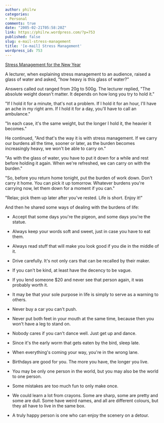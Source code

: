 ```yaml
---
author: philrw
categories:
- Personal
comments: true
date: "2005-02-21T05:58:20Z"
link: https://philrw.wordpress.com/?p=753
published: false
slug: e-mail-stress-management
title: '[e-mail] Stress Management'
wordpress_id: 753
---
```


<u>Stress Management for the New Year</u>

A lecturer, when explaining stress management to an audience, raised a glass of water and asked, "how heavy is this glass of water?"

Answers called out ranged from 20g to 500g. The lecturer replied, "The absolute weight doesn't matter. It depends on how long you try to hold it."

"If I hold it for a minute, that's not a problem. If I hold it for an hour, I'll have an ache in my right arm. If I hold it for a day, you'll have to call an ambulance."

"In each case, it's the same weight, but the longer I hold it, the heavier it becomes."

He continued, "And that's the way it is with stress management. If we carry our burdens all the time, sooner or later, as the burden becomes increasingly heavy, we won't be able to carry on."

"As with the glass of water, you have to put it down for a while and rest before holding it again. When we're refreshed, we can carry on with the burden."

"So, before you return home tonight, put the burden of work down. Don't carry it home. You can pick it up tomorrow. Whatever burdens you're carrying now, let them down for a moment if you can."

"Relax; pick them up later after you've rested. Life is short. Enjoy it!"

And then he shared some ways of dealing with the burdens of life:

* Accept that some days you're the pigeon, and some days you're the statue.

* Always keep your words soft and sweet, just in case you have to eat them.

* Always read stuff that will make you look good if you die in the middle of it.

* Drive carefully. It's not only cars that can be recalled by their maker.

* If you can't be kind, at least have the decency to be vague.

* If you lend someone $20 and never see that person again, it was probably worth it.

* It may be that your sole purpose in life is simply to serve as a warning to others.

* Never buy a car you can't push.

* Never put both feet in your mouth at the same time, because then you won't have a leg to stand on.

* Nobody cares if you can't dance well.  Just get up and dance.

* Since it's the early worm that gets eaten by the bird, sleep late.

* When everything's coming your way, you're in the wrong lane.

* Birthdays are good for you. The more you have, the longer you live.

* You may be only one person in the world, but you may also be the
world to one person.

* Some mistakes are too much fun to only make once.

* We could learn a lot from crayons. Some are sharp, some are pretty and some are dull. Some have weird names, and all are different colours, but they all have to live in the same box.

* A truly happy person is one who can enjoy the scenery on a detour.
